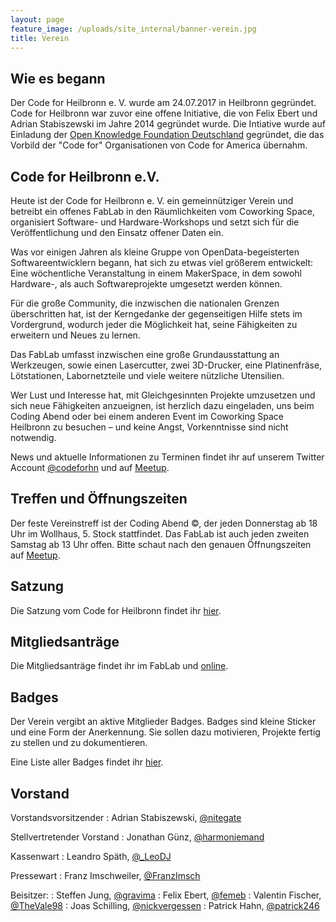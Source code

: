 ```yaml
---
layout: page
feature_image: /uploads/site_internal/banner-verein.jpg
title: Verein
---
```


## Wie es begann

Der Code for Heilbronn e. V. wurde am 24.07.2017 in Heilbronn gegründet. Code
for Heilbronn war zuvor eine offene Initiative, die von Felix Ebert
und Adrian Stabiszewski im Jahre 2014 gegründet wurde. Die Intiative wurde
auf Einladung der [Open Knowledge Foundation Deutschland](https://oknf.de)
gegründet, die das Vorbild der "Code for" Organisationen von Code for America
übernahm.

## Code for Heilbronn e.V.
Heute ist der Code for Heilbronn e. V. ein gemeinnütziger Verein
und betreibt ein offenes FabLab in den Räumlichkeiten
vom Coworking Space, organisiert Software- und Hardware-Workshops und setzt sich
für die Veröffentlichung und den Einsatz offener Daten ein.

Was vor einigen Jahren als kleine Gruppe von OpenData-begeisterten Softwareentwicklern begann,
hat sich zu etwas viel größerem entwickelt: Eine wöchentliche Veranstaltung in einem MakerSpace,
in dem sowohl Hardware-, als auch Softwareprojekte umgesetzt werden können.

Für die große Community, die inzwischen die nationalen Grenzen überschritten hat,
ist der Kerngedanke der gegenseitigen Hilfe stets im Vordergrund, wodurch jeder die Möglichkeit hat,
seine Fähigkeiten zu erweitern und Neues zu lernen.

Das FabLab umfasst inzwischen eine große Grundausstattung an Werkzeugen,
sowie einen Lasercutter, zwei 3D-Drucker, eine Platinenfräse, Lötstationen, Labornetzteile und viele weitere
nützliche Utensilien.

Wer Lust und Interesse hat, mit Gleichgesinnten Projekte umzusetzen und sich neue Fähigkeiten anzueignen,
ist herzlich dazu eingeladen, uns beim Coding Abend oder bei einem anderen Event im Coworking Space Heilbronn zu besuchen –
und keine Angst, Vorkenntnisse sind nicht notwendig.

News und aktuelle Informationen zu Terminen findet ihr auf unserem Twitter Account
[@codeforhn](https://twitter.com/codeforhn) und auf [Meetup](https://meetup.com/codeforhn/).

## Treffen und Öffnungszeiten

Der feste Vereinstreff ist der Coding Abend &copy;, der jeden Donnerstag ab
18 Uhr im Wollhaus, 5. Stock stattfindet.
Das FabLab ist auch jeden zweiten Samstag ab 13 Uhr offen. Bitte schaut
nach den genauen Öffnungszeiten auf [Meetup](https://meetup.com/codeforhn/).

## Satzung

Die Satzung vom Code for Heilbronn findet ihr [hier](satzung.html).

## Mitgliedsanträge

Die Mitgliedsanträge findet ihr im FabLab und [online](/uploads/Mitgliedsantrag.pdf).

## Badges

Der Verein vergibt an aktive Mitglieder Badges. Badges sind kleine Sticker und
eine Form der Anerkennung. Sie sollen dazu motivieren, Projekte fertig zu stellen und zu dokumentieren.

Eine Liste aller Badges findet ihr [hier](badges.html).

## Vorstand

Vorstandsvorsitzender
: Adrian Stabiszewski, [@nitegate](https://twitter.com/nitegate)

Stellvertretender Vorstand
: Jonathan Günz, [@harmoniemand](https://twitter.com/harmoniemand)

Kassenwart
: Leandro Späth, [@_LeoDJ](https://twitter.com/_LeoDJ)

Pressewart
: Franz Imschweiler, [@FranzImsch](https://twitter.com/FranzImsch)

Beisitzer:
: Steffen Jung, [@gravima](https://twitter.com/gravima)
: Felix Ebert, [@femeb](https://twitter.com/femeb)
: Valentin Fischer, [@TheVale98](https://twitter.com/TheVale98)
: Joas Schilling, [@nickvergessen](https://twitter.com/nickvergessen)
: Patrick Hahn, [@patrick246](https://patrick246.de)
